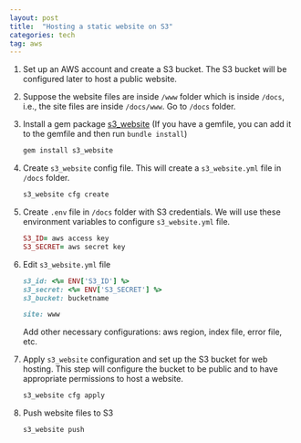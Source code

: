 ```yaml
---
layout: post
title:  "Hosting a static website on S3"
categories: tech
tag: aws
---
```

1. Set up an AWS account and create a S3 bucket. The S3 bucket will be configured later to host a public website.
2. Suppose the website files are inside `/www` folder which is inside `/docs`, i.e., the site files are inside `/docs/www`. Go to `/docs` folder.
3. Install a gem package [s3_website](https://github.com/laurilehmijoki/s3_website) (If you have a gemfile, you can add it to the gemfile and then run `bundle install`)

    ```ruby
    gem install s3_website
    ```

4. Create `s3_website` config file. This will create a `s3_website.yml` file in `/docs` folder.

    ```ruby
    s3_website cfg create
    ```

5. Create `.env` file in `/docs` folder with S3 credentials. We will use these environment variables to configure `s3_website.yml` file.

    ```ruby
    S3_ID= aws access key
    S3_SECRET= aws secret key
    ```

6. Edit `s3_website.yml` file

    ```ruby
    s3_id: <%= ENV['S3_ID'] %>
    s3_secret: <%= ENV['S3_SECRET'] %>
    s3_bucket: bucketname

    site: www
    ```

    Add other necessary configurations: aws region, index file, error file, etc.
7. Apply `s3_website` configuration and set up the S3 bucket for web hosting. This step will configure the bucket to be public and to have appropriate permissions to host a website.

    ```ruby
    s3_website cfg apply
    ```

8. Push website files to S3

    ```ruby
    s3_website push
    ```
